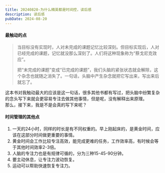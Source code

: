 ```yaml
---
title: 20240820-为什么精英都是时间控，读后感
description: 读后感
pubDate: 2024-08-20
---
```


#### 最触动的点

> 当目标没有实现时，人对未完成的课题记忆比较深刻。但目标实现后，人对已经完成的课题，记忆就没那么深刻了。人们将这种现象称为“蔡戈尼克效应”​。
>
> 把“未完成的课题”变成“已完成的课题”​，我们头脑的紧张状态就会解除，这个杂念也就随之消失了。一句话，头脑中产生杂念就把它写出来，写出来后就忘了。

这本书对我触动最大的应该是这一句话，很多其他书都有写过，把头脑中纷繁复杂的念头写下来就会更容易专注去做其他事情，但是呢，没有解释出来原理。  
那么，接下来，我是不是会真的写下来呢？

#### 时间管理的其他点

1. 一天的24小时，同样的时长是有不同权重的。早上刚起床的，是黄金时间，应该在这部分时间做更重要的事情。
2. 黄金时间会工作比较专注高效，能完成更难的任务，工作效率高，有时候会等于其他时间效率2-3倍。
3. 人脑的专注力也是有规律可循的，分为三种15-45-90分钟。
4. 要主动休息，让专注力波动恢复。
5. 运动可以帮助快速恢复专注力。



